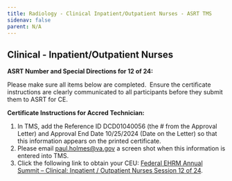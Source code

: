 ```yaml
---
title: Radiology - Clinical Inpatient/Outpatient Nurses - ASRT TMS
sidenav: false
parent: N/A
---
```

## Clinical - Inpatient/Outpatient Nurses

**ASRT Number and Special Directions for 12 of 24:**

Please make sure all items below are completed.  Ensure the certificate instructions are clearly communicated to all participants before they submit them to ASRT for CE.

**Certificate Instructions for Accred Technician:**

1. In TMS, add the Reference ID DCD01040056 (the # from the Approval Letter) and Approval End Date 10/25/2024 (Date on the Letter) so that this information appears on the printed certificate.
1. Please email [paul.holmes@va.gov](mailto:paul.holmes@va.gov) a screen shot when this information is entered into TMS.
1. Click the following link to obtain your CEU: [Federal EHRM Annual Summit – Clinical: Inpatient / Outpatient Nurses Session 12 of 24](https://va-hcm03.ns2cloud.com/learning/user/deeplink.do?linkId=ITEM_DETAILS&componentID=131014007&componentTypeID=VA&fromSF=Y&revisionDate=1723694400000#/9B1148903131AD1C1900720634C063BA).




